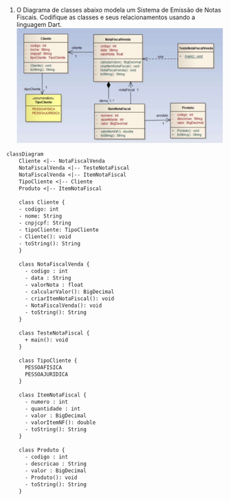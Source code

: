 1. O Diagrama de classes abaixo modela um Sistema de Emissão de Notas Fiscais. Codifique as classes e seus relacionamentos usando a linguagem Dart.
![Diagrama de classes](/img/avaliacao-08-diagrama.png)

```mermaid
classDiagram
    Cliente <|-- NotaFiscalVenda
    NotaFiscalVenda <|-- TesteNotaFiscal
    NotaFiscalVenda <|-- ItemNotaFiscal
    TipoCliente <|-- Cliente
    Produto <|-- ItemNotaFiscal
    
    class Cliente {
    - codigo: int
    - nome: String
    - cnpjcpf: String
    - tipoCliente: TipoCliente
    - Cliente(): void
    - toString(): String
    }
    
    class NotaFiscalVenda {
      - codigo : int
      - data : String
      - valorNota : float
      - calcularValor(): BigDecimal
      - criarItemNotaFiscal(): void
      - NotaFiscalVenda(): void
      - toString(): String
    }
    
    class TesteNotaFiscal {
      + main(): void
    }
    
    class TipoCliente {
      PESSOAFISICA
      PESSOAJURIDICA
    }
    
    class ItemNotaFiscal {
      - numero : int
      - quantidade : int
      - valor : BigDecimal
      - valorItemNF(): double
      - toString(): String
    }
    
    class Produto {
      - codigo : int
      - descricao : String
      - valor : BigDecimal
      - Produto(): void
      - toString(): String
    }
```
